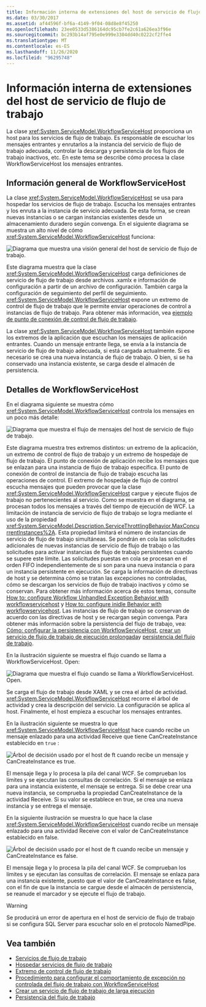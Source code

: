 ```yaml
---
title: Información interna de extensiones del host de servicio de flujo de trabajo
ms.date: 03/30/2017
ms.assetid: af44596f-bf6a-4149-9f04-08d8e8f45250
ms.openlocfilehash: 23ee0533d5386164dc95cb7fe2c61a626ea3f96e
ms.sourcegitcommit: bc293b14af795e0e999e3304dd40c0222cf2ffe4
ms.translationtype: MT
ms.contentlocale: es-ES
ms.lasthandoff: 11/26/2020
ms.locfileid: "96295748"
---
```

# <a name="workflow-service-host-internals"></a>Información interna de extensiones del host de servicio de flujo de trabajo

La clase <xref:System.ServiceModel.WorkflowServiceHost> proporciona un host para los servicios de flujo de trabajo. Es responsable de escuchar los mensajes entrantes y enrutarlos a la instancia del servicio de flujo de trabajo adecuada, controlar la descarga y persistencia de los flujos de trabajo inactivos, etc. En este tema se describe cómo procesa la clase WorkflowServiceHost los mensajes entrantes.  
  
## <a name="workflowservicehost-overview"></a>Información general de WorkflowServiceHost  

La clase <xref:System.ServiceModel.WorkflowServiceHost> se usa para hospedar los servicios de flujo de trabajo. Escucha los mensajes entrantes y los enruta a la instancia de servicio adecuada. De esta forma, se crean nuevas instancias o se cargan instancias existentes desde un almacenamiento duradero según convenga. En el siguiente diagrama se muestra un alto nivel de cómo <xref:System.ServiceModel.WorkflowServiceHost> funciona:
  
 ![Diagrama que muestra una visión general del host de servicio de flujo de trabajo.](./media/workflow-service-host-internals/workflow-service-host-high-level-overview.gif)  
  
 Este diagrama muestra que la clase <xref:System.ServiceModel.WorkflowServiceHost> carga definiciones de servicio de flujo de trabajo desde archivos .xamlx e información de configuración a partir de un archivo de configuración. También carga la configuración de seguimiento del perfil de seguimiento. <xref:System.ServiceModel.WorkflowServiceHost> expone un extremo de control de flujo de trabajo que le permite enviar operaciones de control a instancias de flujo de trabajo.  Para obtener más información, vea [ejemplo de punto de conexión de control de flujo de trabajo](workflow-control-endpoint.md).  
  
 La clase <xref:System.ServiceModel.WorkflowServiceHost> también expone los extremos de la aplicación que escuchan los mensajes de aplicación entrantes. Cuando un mensaje entrante llega, se envía a la instancia de servicio de flujo de trabajo adecuada, si está cargada actualmente. Si es necesario se crea una nueva instancia de flujo de trabajo. O bien, si se ha conservado una instancia existente, se carga desde el almacén de persistencia.  
  
## <a name="workflowservicehost-details"></a>Detalles de WorkflowServiceHost  

 En el diagrama siguiente se muestra cómo <xref:System.ServiceModel.WorkflowServiceHost> controla los mensajes en un poco más detalle:  
  
 ![Diagrama que muestra el flujo de mensajes del host de servicio de flujo de trabajo.](./media/workflow-service-host-internals/workflow-service-host-message-flow.gif)  
  
 Este diagrama muestra tres extremos distintos: un extremo de la aplicación, un extremo de control de flujo de trabajo y un extremo de hospedaje de flujo de trabajo. El punto de conexión de aplicación recibe los mensajes que se enlazan para una instancia de flujo de trabajo específica. El punto de conexión de control de instancia de flujo de trabajo escucha las operaciones de control. El extremo de hospedaje de flujo de control escucha mensajes que pueden provocar que la clase <xref:System.ServiceModel.WorkflowServiceHost> cargue y ejecute flujos de trabajo no pertenecientes al servicio. Como se muestra en el diagrama, se procesan todos los mensajes a través del tiempo de ejecución de WCF.  La limitación de instancia de servicio de flujo de trabajo se logra mediante el uso de la propiedad <xref:System.ServiceModel.Description.ServiceThrottlingBehavior.MaxConcurrentInstances%2A>. Esta propiedad limitará el número de instancias de servicio de flujo de trabajo simultáneas. Se pondrán en cola las solicitudes adicionales de nuevas instancias de servicio de flujo de trabajo o las solicitudes para activar instancias de flujo de trabajo persistentes cuando se supere este límite. Las solicitudes puestas en cola se procesan en el orden FIFO independientemente de si son para una nueva instancia o para un instancia persistente en ejecución. Se carga la información de directivas de host y se determina cómo se tratan las excepciones no controladas, cómo se descargan los servicios de flujo de trabajo inactivos y cómo se conservan. Para obtener más información acerca de estos temas, consulte [How to: configure Workflow Unhandled Exception Behavior with workflowservicehost](config-workflow-unhandled-exception-workflowservicehost.md) y [How to: configure inidle Behavior with workflowservicehost](how-to-configure-idle-behavior-with-workflowservicehost.md). Las instancias de flujo de trabajo se conservan de acuerdo con las directivas de host y se recargan según convenga. Para obtener más información sobre la persistencia del flujo de trabajo, vea: [Cómo: configurar la persistencia con WorkflowServiceHost](how-to-configure-persistence-with-workflowservicehost.md), [crear un servicio de flujo de trabajo de ejecución prolongada](creating-a-long-running-workflow-service.md)y [persistencia del flujo de trabajo](../../windows-workflow-foundation/workflow-persistence.md).  
  
 En la ilustración siguiente se muestra el flujo cuando se llama a WorkflowServiceHost. Open:  
  
 ![Diagrama que muestra el flujo cuando se llama a WorkflowServiceHost. Open.](./media/workflow-service-host-internals/workflow-service-host-open.gif)  
  
 Se carga el flujo de trabajo desde XAML y se crea el árbol de actividad. <xref:System.ServiceModel.WorkflowServiceHost> recorre el árbol de actividad y crea la descripción del servicio. La configuración se aplica al host. Finalmente, el host empieza a escuchar los mensajes entrantes.  
  
 En la ilustración siguiente se muestra lo que <xref:System.ServiceModel.WorkflowServiceHost> hace cuando recibe un mensaje enlazado para una actividad Receive que tiene CanCreateInstance establecido en `true` :  
  
 ![Árbol de decisión usado por el host de ft cuando recibe un mensaje y CanCreateInstance es true.](./media/workflow-service-host-internals/workflow-service-host-receive-message-cancreateinstance.gif)  
  
 El mensaje llega y lo procesa la pila del canal WCF. Se comprueban los límites y se ejecutan las consultas de correlación. Si el mensaje se enlaza para una instancia existente, el mensaje se entrega. Si se debe crear una nueva instancia, se comprueba la propiedad CanCreateInstance de la actividad Receive. Si su valor se establece en true, se crea una nueva instancia y se entrega el mensaje.  
  
 En la siguiente ilustración se muestra lo que hace la clase <xref:System.ServiceModel.WorkflowServiceHost> cuando recibe un mensaje enlazado para una actividad Receive con el valor de CanCreateInstance establecido en false.  
  
 ![Árbol de decisión usado por el host de ft cuando recibe un mensaje y CanCreateInstance es false.](./media/workflow-service-host-internals/workflow-service-host-receive-message.gif)  
  
 El mensaje llega y lo procesa la pila del canal WCF. Se comprueban los límites y se ejecutan las consultas de correlación. El mensaje se enlaza para una instancia existente, puesto que el valor de CanCreateInstance es false, con el fin de que la instancia se cargue desde el almacén de persistencia, se reanude el marcador y se ejecute el flujo de trabajo.  
  
> [!WARNING]
> Se producirá un error de apertura en el host de servicio de flujo de trabajo si se configura SQL Server para escuchar solo en el protocolo NamedPipe.  
  
## <a name="see-also"></a>Vea también

- [Servicios de flujo de trabajo](workflow-services.md)
- [Hospedar servicios de flujo de trabajo](hosting-workflow-services.md)
- [Extremo de control de flujo de trabajo](workflow-control-endpoint.md)
- [Procedimiento para configurar el comportamiento de excepción no controlada del flujo de trabajo con WorkflowServiceHost](config-workflow-unhandled-exception-workflowservicehost.md)
- [Crear un servicio de flujo de trabajo de larga ejecución](creating-a-long-running-workflow-service.md)
- [Persistencia del flujo de trabajo](../../windows-workflow-foundation/workflow-persistence.md)
